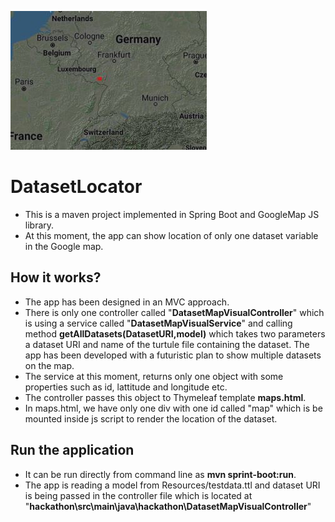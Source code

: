 ![](https://github.com/G0URAB/DatasetLocator/blob/master/src/main/resources/DatasetSamplelocation.JPG)

# DatasetLocator
- This is a maven project implemented in Spring Boot and GoogleMap JS library.
- At this moment, the app can show location of only one dataset variable in the Google map. 

## How it works?
- The app has been designed in an MVC approach.
- There is only one controller called "**DatasetMapVisualController**" which is using a service called "**DatasetMapVisualService**" and calling method **getAllDatasets(DatasetURI,model)** which takes two parameters a dataset URI and name of the turtule file containing the dataset. The app has been developed with a futuristic plan to show multiple datasets on the map.
- The service at this moment, returns only one object with some properties such as id, lattitude and longitude etc.
- The controller passes this object to Thymeleaf template **maps.html**.
- In maps.html, we have only one div with one id called "map" which is be mounted inside js script to render the location of the dataset.

## Run the application
- It can be run directly from command line as **mvn sprint-boot:run**.
- The app is reading a model from Resources/testdata.ttl and dataset URI is being passed in the controller file which is located at "**hackathon\src\main\java\hackathon\DatasetMapVisualController**"
